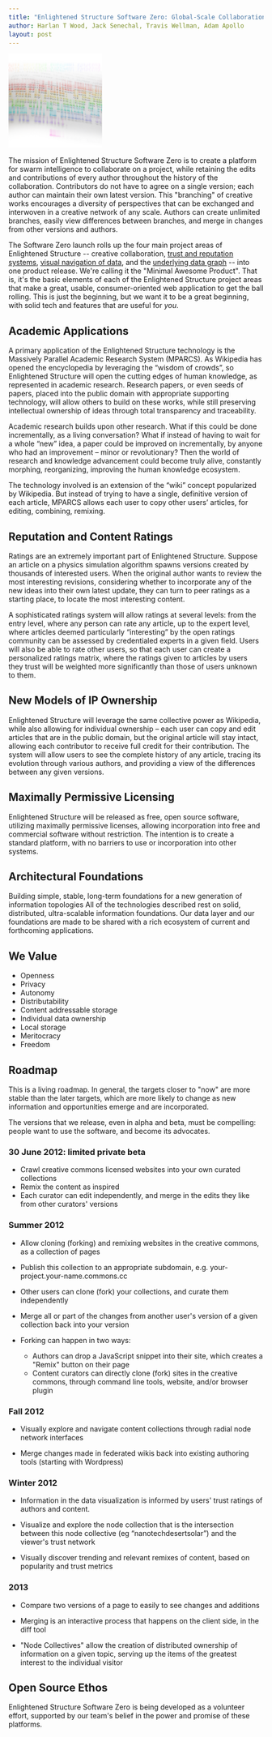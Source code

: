 ```yaml
---
title: "Enlightened Structure Software Zero: Global-Scale Collaboration"
author: Harlan T Wood, Jack Senechal, Travis Wellman, Adam Apollo
layout: post
---
```


<img width="185" height="185" src="/IMG/massively-parallel-academic-research-sys1-300x200-2-185x185.png" class="thumbnail-post alignleft wp-post-image" />

The mission of Enlightened Structure Software Zero is to create a platform for swarm intelligence to
collaborate on a project, while retaining the edits and contributions of every author throughout the
history of the collaboration. Contributors do not have to agree on a single version; each author can
maintain their own latest version. This "branching" of creative works encourages a diversity of
perspectives that can be exchanged and interwoven in a creative network of any scale. Authors can
create unlimited branches, easily view differences between branches, and merge in changes from other
versions and authors.

The Software Zero launch rolls up the four main project areas of Enlightened Structure -- creative
collaboration, [trust and reputation systems](/Trust_Exchange), [visual navigation
of data](/Core_Network), and the [underlying data graph](/BaseParadigm) -- into one product release.
We're calling it the "Minimal Awesome Product". That is, it's the basic elements of each of the
Enlightened Structure project areas that make a great, usable, consumer-oriented web application to
get the ball rolling. This is just the beginning, but we want it to be a great beginning, with solid
tech and features that are useful for *you*.

Academic Applications
---------------------

A primary application of the Enlightened Structure technology is the Massively Parallel Academic
Research System (MPARCS). As Wikipedia has opened the encyclopedia by leveraging the “wisdom of
crowds”, so Enlightened Structure will open the cutting edges of human knowledge, as represented in
academic research. Research papers, or even seeds of papers, placed into the public domain with
appropriate supporting technology, will allow others to build on these works, while still preserving
intellectual ownership of ideas through total transparency and traceability.

Academic research builds upon other research. What if this could be done incrementally, as a living
conversation? What if instead of having to wait for a whole “new” idea, a paper could be improved on
incrementally, by anyone who had an improvement – minor or revolutionary? Then the world of research
and knowledge advancement could become truly alive, constantly morphing, reorganizing, improving the
human knowledge ecosystem.

The technology involved is an extension of the “wiki” concept popularized by Wikipedia. But instead
of trying to have a single, definitive version of each article, MPARCS allows each user to copy
other users’ articles, for editing, combining, remixing.

Reputation and Content Ratings
------------------------------

Ratings are an extremely important part of Enlightened Structure. Suppose an article on a physics
simulation algorithm spawns versions created by thousands of interested users. When the original
author wants to review the most interesting revisions, considering whether to incorporate any of the
new ideas into their own latest update, they can turn to peer ratings as a starting place, to locate
the most interesting content.

A sophisticated ratings system will allow ratings at several levels: from the entry level, where any
person can rate any article, up to the expert level, where articles deemed particularly
“interesting” by the open ratings community can be assessed by credentialed experts in a given
field. Users will also be able to rate other users, so that each user can create a personalized
ratings matrix, where the ratings given to articles by users they trust will be weighted more
significantly than those of users unknown to them.

New Models of IP Ownership
--------------------------

Enlightened Structure will leverage the same collective power as Wikipedia, while also allowing for
individual ownership – each user can copy and edit articles that are in the public domain, but the
original article will stay intact, allowing each contributor to receive full credit for their
contribution. The system will allow users to see the complete history of any article, tracing its
evolution through various authors, and providing a view of the differences between any given
versions.

Maximally Permissive Licensing
------------------------------

Enlightened Structure will be released as free, open source software, utilizing maximally permissive
licenses, allowing incorporation into free and commercial software without restriction. The
intention is to create a standard platform, with no barriers to use or incorporation into other
systems.

Architectural Foundations
-------------------------

Building simple, stable, long-term foundations for a new generation of information topologies All of
the technologies described rest on solid, distributed, ultra-scalable information foundations. Our
data layer and our foundations are made to be shared with a rich ecosystem of current and
forthcoming applications.

We Value
--------

* Openness
* Privacy
* Autonomy
* Distributability
* Content addressable storage
* Individual data ownership
* Local storage
* Meritocracy
* Freedom

Roadmap
-------

This is a living roadmap.  In general, the targets closer to "now" are more stable than the later targets, which are more likely to change as new information and opportunities emerge and are incorporated.  

The versions that we release, even in alpha and beta, must be compelling: people want to use the software, and become its advocates.  

### 30 June 2012: limited private beta

- Crawl creative commons licensed websites into your own curated collections
- Remix the content as inspired
- Each curator can edit independently, and merge in the edits they like from other curators' versions

### Summer 2012

- Allow cloning (forking) and remixing websites in the creative commons, as a collection of pages

- Publish this collection to an appropriate subdomain, e.g. your-project.your-name.commons.cc

- Other users can clone (fork) your collections, and curate them independently

- Merge all or part of the changes from another user's version of a given collection back into your version

- Forking can happen in two ways: 
  - Authors can drop a JavaScript snippet into their site, which creates a "Remix" button on their page
  - Content curators can directly clone (fork) sites in the creative commons, through command line tools, website, and/or browser plugin

### Fall 2012

- Visually explore and navigate content collections through radial node network interfaces

- Merge changes made in federated wikis back into existing authoring tools (starting with Wordpress)

### Winter 2012

- Information in the data visualization is informed by users' trust ratings of authors and content.

- Visualize and explore the node collection that is the intersection between this node collective (eg “nanotechdesertsolar”) and the viewer's trust network

- Visually discover trending and relevant remixes of content, based on popularity and trust metrics

### 2013

- Compare two versions of a page to easily to see changes and additions

- Merging is an interactive process that happens on the client side, in the diff tool

- "Node Collectives" allow the creation of distributed ownership of information on a given topic, serving up the items of the greatest interest to the individual visitor


Open Source Ethos
-----------------
Enlightened Structure Software Zero is being developed as a volunteer effort, 
supported by our team's belief in the power and promise of these platforms.


[Pearltrees]: http://www.pearltrees.com/#/N-fa=4899494&N-u=1_611709&N-p=41417635&N-s=1_4899504&N-f=1_4899504
[Smallest Federated Wiki]: https://github.com/WardCunningham/Smallest-Federated-Wiki#readme
